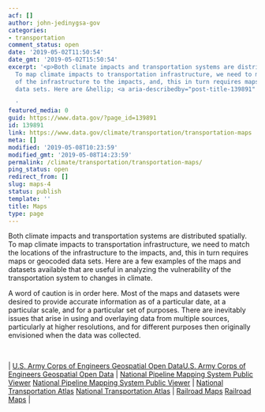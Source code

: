 ```yaml
---
acf: []
author: john-jedinygsa-gov
categories:
- transportation
comment_status: open
date: '2019-05-02T11:50:54'
date_gmt: '2019-05-02T15:50:54'
excerpt: '<p>Both climate impacts and transportation systems are distributed spatially.
  To map climate impacts to transportation infrastructure, we need to match the locations
  of the infrastructure to the impacts, and, this in turn requires maps or geocoded
  data sets. Here are &hellip; <a aria-describedby="post-title-139891" href="https://www.data.gov/climate/transportation/transportation-maps">Continued</a></p>

  '
featured_media: 0
guid: https://www.data.gov/?page_id=139891
id: 139891
link: https://www.data.gov/climate/transportation/transportation-maps
meta: []
modified: '2019-05-08T10:23:59'
modified_gmt: '2019-05-08T14:23:59'
permalink: /climate/transportation/transportation-maps/
ping_status: open
redirect_from: []
slug: maps-4
status: publish
template: ''
title: Maps
type: page
---
```

Both climate impacts and transportation systems are distributed spatially. To map climate impacts to transportation infrastructure, we need to match the locations of the infrastructure to the impacts, and, this in turn requires maps or geocoded data sets. Here are a few examples of the maps and datasets available that are useful in analyzing the vulnerability of the transportation system to changes in climate.  

A word of caution is in order here. Most of the maps and datasets were desired to provide accurate information as of a particular date, at a particular scale, and for a particular set of purposes. There are inevitably issues that arise in using and overlaying data from multiple sources, particularly at higher resolutions, and for different purposes then originally envisioned when the data was collected.


 




| [U.S. Army Corps of Engineers Geospatial Open Data](https://geospatial-usace.opendata.arcgis.com "U.S. Army Corps of Engineers Geospatial Open Data")[U.S. Army Corps of Engineers Geospatial Open Data](https://geospatial-usace.opendata.arcgis.com "National Transportation Atlas") | [National Pipeline Mapping System Public Viewer](https://www.npms.phmsa.dot.gov/PublicViewer/ "National Pipeline Mapping System Public Viewer")
[National Pipeline Mapping System Public Viewer](https://www.npms.phmsa.dot.gov/PublicViewer/) | [National Transportation Atlas](https://maps.bts.dot.gov/arcgis/apps/webappviewer/index.html?id=ccb22d7a967e4618941b512322b389a5 "National Transportation Atlas")
[National Transportation Atlas](https://maps.bts.dot.gov/arcgis/apps/webappviewer/index.html?id=ccb22d7a967e4618941b512322b389a5) | [Railroad Maps](http://fragis.fra.dot.gov/GISFRASafety/ "Railroad Maps")
[Railroad Maps](http://fragis.fra.dot.gov/GISFRASafety/) |


